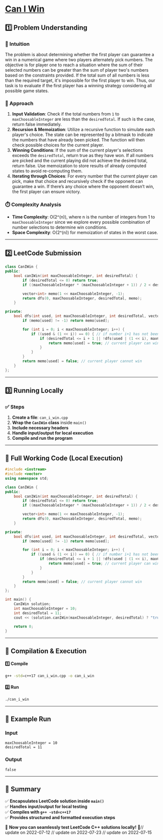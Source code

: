# **[Can I Win](https://leetcode.com/problems/can-i-win/description/)**  

## **1️⃣ Problem Understanding**  
### **📌 Intuition**  
The problem is about determining whether the first player can guarantee a win in a numerical game where two players alternately pick numbers. The objective is for player one to reach a situation where the sum of their selected numbers can be greater than the sum of player two's numbers based on the constraints provided. If the total sum of all numbers is less than the required target, it's impossible for the first player to win. Thus, our task is to evaluate if the first player has a winning strategy considering all possible game states.

### **🚀 Approach**  
1. **Input Validation**: Check if the total numbers from `1` to `maxChoosableInteger` are less than the `desiredTotal`. If such is the case, return false immediately.
2. **Recursion & Memoization**: Utilize a recursive function to simulate each player's choice. The state can be represented by a bitmask to indicate the numbers that have already been picked. The function will then check possible choices for the current player.
3. **Winning Conditions**: If the sum of the current player's selections exceeds the `desiredTotal`, return true as they have won. If all numbers are picked and the current playing did not achieve the desired total, return false. Use memoization to store results of already computed states to avoid re-computing them.
4. **Iterating through Choices**: For every number that the current player can pick, make that choice and recursively check if the opponent can guarantee a win. If there’s any choice where the opponent doesn’t win, the first player can ensure victory.

### **⏱️ Complexity Analysis**  
- **Time Complexity**: O(2^(n)), where n is the number of integers from 1 to `maxChoosableInteger` since we explore every possible combination of number selections to determine win conditions.
- **Space Complexity**: O(2^(n)) for memoization of states in the worst case.    

---  

## **2️⃣ LeetCode Submission**  
```cpp
class CanIWin {
public:
    bool canIWin(int maxChoosableInteger, int desiredTotal) {
        if (desiredTotal <= 0) return true;
        if ((maxChoosableInteger * (maxChoosableInteger + 1)) / 2 < desiredTotal) return false;

        vector<int> memo(1 << maxChoosableInteger, -1);
        return dfs(0, maxChoosableInteger, desiredTotal, memo);
    }

private:
    bool dfs(int used, int maxChoosableInteger, int desiredTotal, vector<int>& memo) {
        if (memo[used] != -1) return memo[used];

        for (int i = 0; i < maxChoosableInteger; i++) {
            if ((used & (1 << i)) == 0) { // if number i+1 has not been used
                if (desiredTotal <= i + 1 || !dfs(used | (1 << i), maxChoosableInteger, desiredTotal - (i + 1), memo)) {
                    return memo[used] = true; // current player can win
                }
            }
        }
        return memo[used] = false; // current player cannot win
    }
};
```  

---  

## **3️⃣ Running Locally**  
### **✅ Steps**  
1. **Create a file**: `can_i_win.cpp`  
2. **Wrap the `CanIWin` class** inside `main()`  
3. **Include necessary headers**  
4. **Handle input/output for local execution**  
5. **Compile and run the program**  

---  

## **📝 Full Working Code (Local Execution)**  
```cpp
#include <iostream>
#include <vector>
using namespace std;

class CanIWin {
public:
    bool canIWin(int maxChoosableInteger, int desiredTotal) {
        if (desiredTotal <= 0) return true;
        if ((maxChoosableInteger * (maxChoosableInteger + 1)) / 2 < desiredTotal) return false;

        vector<int> memo(1 << maxChoosableInteger, -1);
        return dfs(0, maxChoosableInteger, desiredTotal, memo);
    }

private:
    bool dfs(int used, int maxChoosableInteger, int desiredTotal, vector<int>& memo) {
        if (memo[used] != -1) return memo[used];

        for (int i = 0; i < maxChoosableInteger; i++) {
            if ((used & (1 << i)) == 0) { // if number i+1 has not been used
                if (desiredTotal <= i + 1 || !dfs(used | (1 << i), maxChoosableInteger, desiredTotal - (i + 1), memo)) {
                    return memo[used] = true; // current player can win
                }
            }
        }
        return memo[used] = false; // current player cannot win
    }
};

int main() {
    CanIWin solution;
    int maxChoosableInteger = 10;
    int desiredTotal = 11;
    cout << (solution.canIWin(maxChoosableInteger, desiredTotal) ? "true" : "false") << endl;
    
    return 0;
}
```  

---  

## **🔧 Compilation & Execution**  
#### **1️⃣ Compile**  
```bash
g++ -std=c++17 can_i_win.cpp -o can_i_win
```  

#### **2️⃣ Run**  
```bash
./can_i_win
```  

---  

## **🎯 Example Run**  
### **Input**  
```
maxChoosableInteger = 10
desiredTotal = 11
```  
### **Output**  
```
false
```  

---  

## **📌 Summary**  
✅ **Encapsulates LeetCode solution inside `main()`**  
✅ **Handles input/output for local testing**  
✅ **Compiles with `g++ -std=c++17`**  
✅ **Provides structured and formatted execution steps**  

🚀 **Now you can seamlessly test LeetCode C++ solutions locally!** 🚀// update on 2022-07-12
// update on 2022-07-23
// update on 2022-07-15
